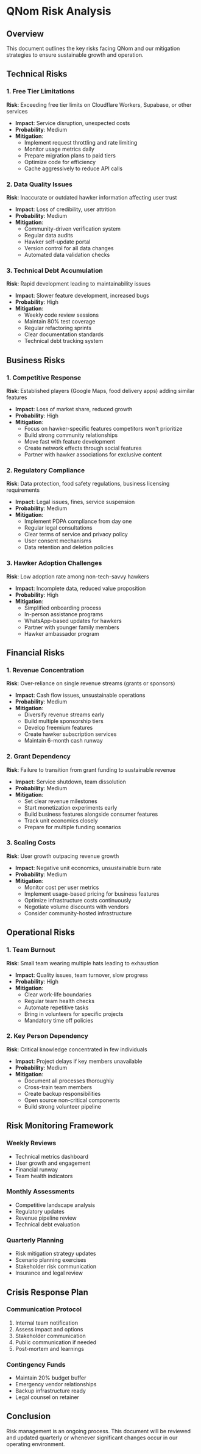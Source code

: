 # QNom Risk Analysis

## Overview
This document outlines the key risks facing QNom and our mitigation strategies to ensure sustainable growth and operation.

## Technical Risks

### 1. Free Tier Limitations
**Risk**: Exceeding free tier limits on Cloudflare Workers, Supabase, or other services
- **Impact**: Service disruption, unexpected costs
- **Probability**: Medium
- **Mitigation**:
  - Implement request throttling and rate limiting
  - Monitor usage metrics daily
  - Prepare migration plans to paid tiers
  - Optimize code for efficiency
  - Cache aggressively to reduce API calls

### 2. Data Quality Issues
**Risk**: Inaccurate or outdated hawker information affecting user trust
- **Impact**: Loss of credibility, user attrition
- **Probability**: Medium
- **Mitigation**:
  - Community-driven verification system
  - Regular data audits
  - Hawker self-update portal
  - Version control for all data changes
  - Automated data validation checks

### 3. Technical Debt Accumulation
**Risk**: Rapid development leading to maintainability issues
- **Impact**: Slower feature development, increased bugs
- **Probability**: High
- **Mitigation**:
  - Weekly code review sessions
  - Maintain 80% test coverage
  - Regular refactoring sprints
  - Clear documentation standards
  - Technical debt tracking system

## Business Risks

### 1. Competitive Response
**Risk**: Established players (Google Maps, food delivery apps) adding similar features
- **Impact**: Loss of market share, reduced growth
- **Probability**: High
- **Mitigation**:
  - Focus on hawker-specific features competitors won't prioritize
  - Build strong community relationships
  - Move fast with feature development
  - Create network effects through social features
  - Partner with hawker associations for exclusive content

### 2. Regulatory Compliance
**Risk**: Data protection, food safety regulations, business licensing requirements
- **Impact**: Legal issues, fines, service suspension
- **Probability**: Medium
- **Mitigation**:
  - Implement PDPA compliance from day one
  - Regular legal consultations
  - Clear terms of service and privacy policy
  - User consent mechanisms
  - Data retention and deletion policies

### 3. Hawker Adoption Challenges
**Risk**: Low adoption rate among non-tech-savvy hawkers
- **Impact**: Incomplete data, reduced value proposition
- **Probability**: High
- **Mitigation**:
  - Simplified onboarding process
  - In-person assistance programs
  - WhatsApp-based updates for hawkers
  - Partner with younger family members
  - Hawker ambassador program

## Financial Risks

### 1. Revenue Concentration
**Risk**: Over-reliance on single revenue streams (grants or sponsors)
- **Impact**: Cash flow issues, unsustainable operations
- **Probability**: Medium
- **Mitigation**:
  - Diversify revenue streams early
  - Build multiple sponsorship tiers
  - Develop freemium features
  - Create hawker subscription services
  - Maintain 6-month cash runway

### 2. Grant Dependency
**Risk**: Failure to transition from grant funding to sustainable revenue
- **Impact**: Service shutdown, team dissolution
- **Probability**: Medium
- **Mitigation**:
  - Set clear revenue milestones
  - Start monetization experiments early
  - Build business features alongside consumer features
  - Track unit economics closely
  - Prepare for multiple funding scenarios

### 3. Scaling Costs
**Risk**: User growth outpacing revenue growth
- **Impact**: Negative unit economics, unsustainable burn rate
- **Probability**: Medium
- **Mitigation**:
  - Monitor cost per user metrics
  - Implement usage-based pricing for business features
  - Optimize infrastructure costs continuously
  - Negotiate volume discounts with vendors
  - Consider community-hosted infrastructure

## Operational Risks

### 1. Team Burnout
**Risk**: Small team wearing multiple hats leading to exhaustion
- **Impact**: Quality issues, team turnover, slow progress
- **Probability**: High
- **Mitigation**:
  - Clear work-life boundaries
  - Regular team health checks
  - Automate repetitive tasks
  - Bring in volunteers for specific projects
  - Mandatory time off policies

### 2. Key Person Dependency
**Risk**: Critical knowledge concentrated in few individuals
- **Impact**: Project delays if key members unavailable
- **Probability**: Medium
- **Mitigation**:
  - Document all processes thoroughly
  - Cross-train team members
  - Create backup responsibilities
  - Open source non-critical components
  - Build strong volunteer pipeline

## Risk Monitoring Framework

### Weekly Reviews
- Technical metrics dashboard
- User growth and engagement
- Financial runway
- Team health indicators

### Monthly Assessments
- Competitive landscape analysis
- Regulatory updates
- Revenue pipeline review
- Technical debt evaluation

### Quarterly Planning
- Risk mitigation strategy updates
- Scenario planning exercises
- Stakeholder risk communication
- Insurance and legal review

## Crisis Response Plan

### Communication Protocol
1. Internal team notification
2. Assess impact and options
3. Stakeholder communication
4. Public communication if needed
5. Post-mortem and learnings

### Contingency Funds
- Maintain 20% budget buffer
- Emergency vendor relationships
- Backup infrastructure ready
- Legal counsel on retainer

## Conclusion
Risk management is an ongoing process. This document will be reviewed and updated quarterly or whenever significant changes occur in our operating environment.